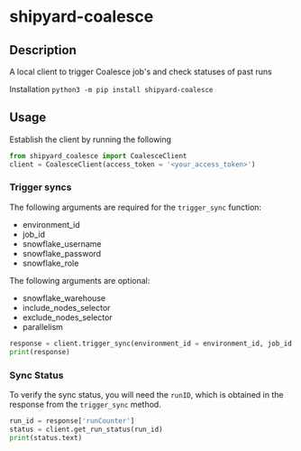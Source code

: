 # shipyard-coalesce

## Description 
A local client to trigger Coalesce job's and check statuses of past runs

Installation 
`python3 -m pip install shipyard-coalesce`

## Usage
Establish the client by running the following

```python
from shipyard_coalesce import CoalesceClient
client = CoalesceClient(access_token = '<your_access_token>')
```

### Trigger syncs
The following arguments are required for the `trigger_sync` function:
- environment_id 
- job_id
- snowflake_username
- snowflake_password
- snowflake_role

The following arguments are optional:
- snowflake_warehouse
- include_nodes_selector
- exclude_nodes_selector
- parallelism

```python
response = client.trigger_sync(environment_id = environment_id, job_id = job_id, snowflake_username = snowflake_username, snowflake_password = snowflake_password, snowflake_role = snowflake_role)
print(response)
```

### Sync Status
To verify the sync status, you will need the `runID`, which is obtained in the response from the `trigger_sync` method. 

```python
run_id = response['runCounter']
status = client.get_run_status(run_id)
print(status.text)
```